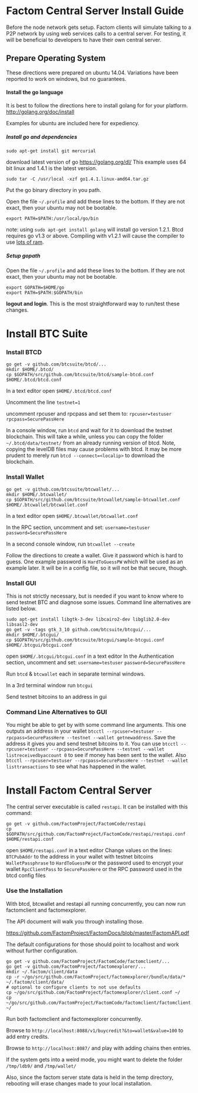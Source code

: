 Factom Central Server Install Guide
==========

Before the node network gets setup. Factom clients will simulate talking to a P2P network by using web services calls to a central server.  For testing, it will be beneficial to developers to have their own central server.


## Prepare Operating System

These directions were prepared on ubuntu 14.04.  Variations have been reported to work on windows, but no guarantees.

#### Install the go language

It is best to follow the directions here to install golang for for your platform.  http://golang.org/doc/install

Examples for ubuntu are included here for expediency.

##### Install go and dependencies
```
sudo apt-get install git mercurial
```
download latest version of go https://golang.org/dl/  This example uses 64 bit linux and 1.4.1 is the latest version.

```
sudo tar -C /usr/local -xzf go1.4.1.linux-amd64.tar.gz
```

Put the go binary directory in you path.

Open the file `~/.profile` and add these lines to the bottom.  If they are not exact, then your ubuntu may not be bootable.

```
export PATH=$PATH:/usr/local/go/bin
```

note: using `sudo apt-get install golang` will install go version 1.2.1.  Btcd requires go v1.3 or above.  Compiling with v1.2.1 will cause the compiler to use [lots of ram](https://github.com/btcsuite/btcd/issues/277).

##### Setup gopath
Open the file `~/.profile` and add these lines to the bottom.  If they are not exact, then your ubuntu may not be bootable.

```
export GOPATH=$HOME/go
export PATH=$PATH:$GOPATH/bin
```

**logout and login**.  This is the most straightforward way to run/test these changes.

# Install BTC Suite

### Install BTCD
```
go get -v github.com/btcsuite/btcd/...
mkdir $HOME/.btcd/
cp $GOPATH/src/github.com/btcsuite/btcd/sample-btcd.conf $HOME/.btcd/btcd.conf
```

In a text editor open `$HOME/.btcd/btcd.conf`

Uncomment the line `testnet=1`

uncomment rpcuser and rpcpass and set them to:
`rpcuser=testuser`
`rpcpass=SecurePassHere`


In a console window, run `btcd` and wait for it to download the testnet blockchain.  This will take a while, unless you can copy the folder `~/.btcd/data/testnet/` from an already running version of btcd.  Note, copying the levelDB files may cause problems with btcd.  It may be more prudent to merely run `btcd --connect=<localip>` to download the blockchain.


### Install Wallet

```
go get -v github.com/btcsuite/btcwallet/...
mkdir $HOME/.btcwallet/
cp $GOPATH/src/github.com/btcsuite/btcwallet/sample-btcwallet.conf $HOME/.btcwallet/btcwallet.conf
```

In a text editor open `$HOME/.btcwallet/btcwallet.conf`

In the RPC section, uncomment and set:
`username=testuser`
`password=SecurePassHere`

In a second console window, run `btcwallet --create`

Follow the directions to create a wallet.  Give it password which is hard to guess.  One example password is `HardToGuessPW` which will be used as an example later.  It will be in a config file, so it will not be that secure, though.


### Install GUI

This is not strictly necessary, but is needed if you want to know where to send testnet BTC and diagnose some issues.  Command line alternatives are listed below.


```
sudo apt-get install libgtk-3-dev libcairo2-dev libglib2.0-dev libsasl2-dev
go get -v -tags gtk_3_10 github.com/btcsuite/btcgui/...
mkdir $HOME/.btcgui/
cp $GOPATH/src/github.com/btcsuite/btcgui/sample-btcgui.conf $HOME/.btcgui/btcgui.conf
```

open `$HOME/.btcgui/btcgui.conf` in a text editor
In the Authentication section, uncomment and set:
`username=testuser`
`password=SecurePassHere`

Run `btcd` & `btcwallet` each in separate terminal windows.

In a 3rd terminal window run `btcgui`

Send testnet bitcoins to an address in gui


### Command Line Alternatives to GUI


You might be able to get by with some command line arguments.  This one outputs an address in your wallet `btcctl --rpcuser=testuser --rpcpass=SecurePassHere --testnet --wallet getnewaddress`.  Save the address it gives you and send testnet bitcoins to it.  You can use `btcctl --rpcuser=testuser --rpcpass=SecurePassHere --testnet --wallet listreceivedbyaccount 0` to see if money has been sent to the wallet.  Also `btcctl --rpcuser=testuser --rpcpass=SecurePassHere --testnet --wallet listtransactions` to see what has happened in the wallet.



# Install Factom Central Server

The central server executable is called `restapi`.  It can be installed with this command:
```
go get -v github.com/FactomProject/FactomCode/restapi
cp $GOPATH/src/github.com/FactomProject/FactomCode/restapi/restapi.conf $HOME/restapi.conf
```

open `$HOME/restapi.conf` in a text editor
Change values on the lines:
`BTCPubAddr` to the address in your wallet with testnet bitcoins
`WalletPassphrase` to `HardToGuessPW` or the password used to encrypt your wallet
`RpcClientPass` to `SecurePassHere` or the RPC password used in the btcd config files


### Use the Installation

With btcd, btcwallet and restapi all running concurrently, you can now run factomclient and factomexplorer.

The API document will walk you through installing those.

https://github.com/FactomProject/FactomDocs/blob/master/FactomAPI.pdf

The default configurations for those should point to localhost and work without further configuration.

```
go get -v github.com/FactomProject/FactomCode/factomclient/...
go get -v github.com/FactomProject/factomexplorer/...
mkdir ~/.factom/client/data
cp -r ~/go/src/github.com/FactomProject/factomexplorer/bundle/data/* ~/.factom/client/data/
# optional to configure clients to not use defaults
cp ~/go/src/github.com/FactomProject/factomexplorer/client.conf ~/
cp ~/go/src/github.com/FactomProject/FactomCode/factomclient/factomclient.conf ~/
```
Run both factomclient and factomexplorer concurrently.

Browse to `http://localhost:8088/v1/buycredit?&to=wallet&value=100` to add entry credits.

Browse to `http://localhost:8087/` and play with adding chains then entries.

If the system gets into a weird mode, you might want to delete the folder `/tmp/ldb9/` and `/tmp/wallet/`

Also, since the factom server state data is held in the temp directory, rebooting will erase changes made to your local installation.
